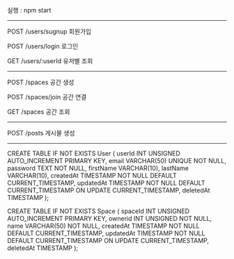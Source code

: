 
실행 : npm start



------------------------

POST /users/sugnup 회원가입

POST /users/login 로그인

GET /users/:userId 유저별 조회

------------------------

POST /spaces 공간 생성

POST /spaces/join 공간 연결

GET  /spaces 공간 조회

------------------------

POST /posts 게시물 생성

------------------------


CREATE TABLE IF NOT EXISTS User (
  userId INT UNSIGNED AUTO_INCREMENT PRIMARY KEY,
  email VARCHAR(50) UNIQUE NOT NULL,
  password TEXT NOT NULL,
  firstName VARCHAR(10),
  lastName VARCHAR(10),
  createdAt TIMESTAMP NOT NULL DEFAULT CURRENT_TIMESTAMP,
  updatedAt TIMESTAMP NOT NULL DEFAULT CURRENT_TIMESTAMP ON UPDATE CURRENT_TIMESTAMP,
  deletedAt TIMESTAMP
);







CREATE TABLE IF NOT EXISTS Space (
  spaceId INT UNSIGNED AUTO_INCREMENT PRIMARY KEY,
ownerid INT UNSIGNED NOT NULL,
  name VARCHAR(50) NOT NULL,
  createdAt TIMESTAMP NOT NULL DEFAULT CURRENT_TIMESTAMP,
  updatedAt TIMESTAMP NOT NULL DEFAULT CURRENT_TIMESTAMP ON UPDATE CURRENT_TIMESTAMP,
  deletedAt TIMESTAMP
);






